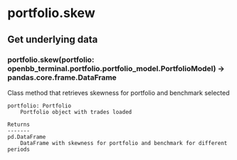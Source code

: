 # portfolio.skew

## Get underlying data 
### portfolio.skew(portfolio: openbb_terminal.portfolio.portfolio_model.PortfolioModel) -> pandas.core.frame.DataFrame

Class method that retrieves skewness for portfolio and benchmark selected

    portfolio: Portfolio
        Portfolio object with trades loaded

    Returns
    -------
    pd.DataFrame
        DataFrame with skewness for portfolio and benchmark for different periods
